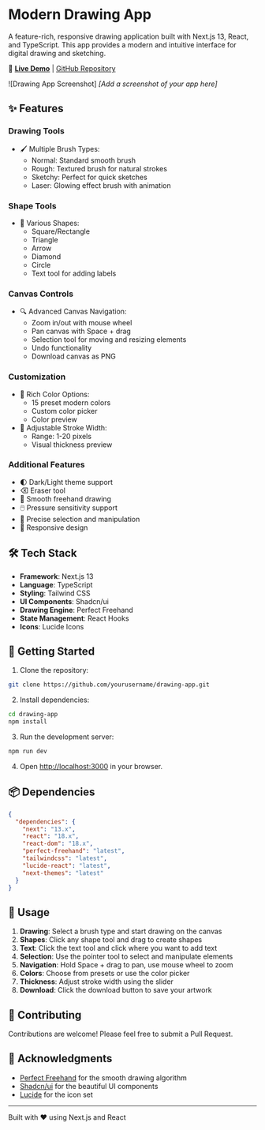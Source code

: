 # Modern Drawing App

A feature-rich, responsive drawing application built with Next.js 13, React, and TypeScript. This app provides a modern and intuitive interface for digital drawing and sketching.

🔗 **[Live Demo](https://drawing-app-demo.vercel.app)** | [GitHub Repository](https://github.com/yourusername/drawing-app)

![Drawing App Screenshot]
*[Add a screenshot of your app here]*

## ✨ Features

### Drawing Tools
- 🖌️ Multiple Brush Types:
  - Normal: Standard smooth brush
  - Rough: Textured brush for natural strokes
  - Sketchy: Perfect for quick sketches
  - Laser: Glowing effect brush with animation

### Shape Tools
- 📐 Various Shapes:
  - Square/Rectangle
  - Triangle
  - Arrow
  - Diamond
  - Circle
  - Text tool for adding labels

### Canvas Controls
- 🔍 Advanced Canvas Navigation:
  - Zoom in/out with mouse wheel
  - Pan canvas with Space + drag
  - Selection tool for moving and resizing elements
  - Undo functionality
  - Download canvas as PNG

### Customization
- 🎨 Rich Color Options:
  - 15 preset modern colors
  - Custom color picker
  - Color preview
- 📏 Adjustable Stroke Width:
  - Range: 1-20 pixels
  - Visual thickness preview

### Additional Features
- 🌓 Dark/Light theme support
- ⌫ Eraser tool
- 💫 Smooth freehand drawing
- 🖱️ Pressure sensitivity support
- 🎯 Precise selection and manipulation
- 📱 Responsive design

## 🛠️ Tech Stack

- **Framework**: Next.js 13
- **Language**: TypeScript
- **Styling**: Tailwind CSS
- **UI Components**: Shadcn/ui
- **Drawing Engine**: Perfect Freehand
- **State Management**: React Hooks
- **Icons**: Lucide Icons

## 🚀 Getting Started

1. Clone the repository:
```bash
git clone https://github.com/yourusername/drawing-app.git
```

2. Install dependencies:
```bash
cd drawing-app
npm install
```

3. Run the development server:
```bash
npm run dev
```

4. Open [http://localhost:3000](http://localhost:3000) in your browser.

## 📦 Dependencies

```json
{
  "dependencies": {
    "next": "13.x",
    "react": "18.x",
    "react-dom": "18.x",
    "perfect-freehand": "latest",
    "tailwindcss": "latest",
    "lucide-react": "latest",
    "next-themes": "latest"
  }
}
```

## 🎯 Usage

1. **Drawing**: Select a brush type and start drawing on the canvas
2. **Shapes**: Click any shape tool and drag to create shapes
3. **Text**: Click the text tool and click where you want to add text
4. **Selection**: Use the pointer tool to select and manipulate elements
5. **Navigation**: Hold Space + drag to pan, use mouse wheel to zoom
6. **Colors**: Choose from presets or use the color picker
7. **Thickness**: Adjust stroke width using the slider
8. **Download**: Click the download button to save your artwork

## 🤝 Contributing

Contributions are welcome! Please feel free to submit a Pull Request.


## 🙏 Acknowledgments

- [Perfect Freehand](https://github.com/steveruizok/perfect-freehand) for the smooth drawing algorithm
- [Shadcn/ui](https://ui.shadcn.com/) for the beautiful UI components
- [Lucide](https://lucide.dev/) for the icon set

---

Built with ❤️ using Next.js and React
